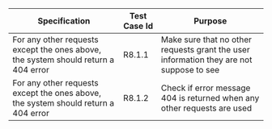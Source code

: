 | Specification                                                                      | Test Case Id | Purpose                                                                                 |
|------------------------------------------------------------------------------------|--------------|-----------------------------------------------------------------------------------------|
| For any other requests except the ones above, the system should return a 404 error | R8.1.1       | Make sure that no other requests grant the user information they are not suppose to see |
| For any other requests except the ones above, the system should return a 404 error | R8.1.2       | Check if error message 404 is returned when any other requests are used                 |
